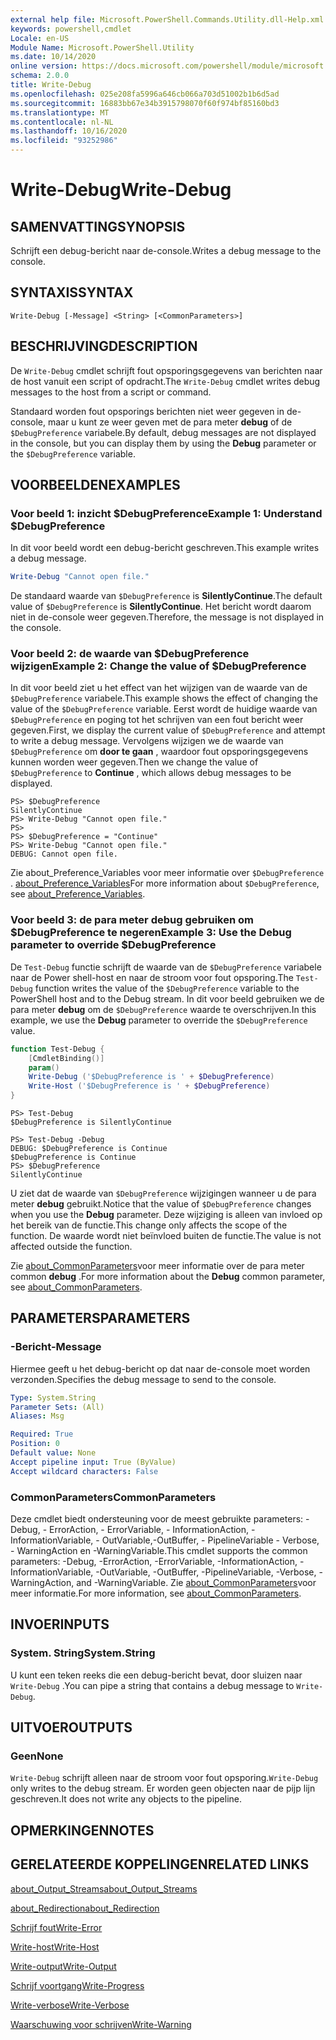 ```yaml
---
external help file: Microsoft.PowerShell.Commands.Utility.dll-Help.xml
keywords: powershell,cmdlet
Locale: en-US
Module Name: Microsoft.PowerShell.Utility
ms.date: 10/14/2020
online version: https://docs.microsoft.com/powershell/module/microsoft.powershell.utility/write-debug?view=powershell-6&WT.mc_id=ps-gethelp
schema: 2.0.0
title: Write-Debug
ms.openlocfilehash: 025e208fa5996a646cb066a703d51002b1b6d5ad
ms.sourcegitcommit: 16883bb67e34b3915798070f60f974bf85160bd3
ms.translationtype: MT
ms.contentlocale: nl-NL
ms.lasthandoff: 10/16/2020
ms.locfileid: "93252986"
---
```

# <span data-ttu-id="1db59-103">Write-Debug</span><span class="sxs-lookup"><span data-stu-id="1db59-103">Write-Debug</span></span>

## <span data-ttu-id="1db59-104">SAMENVATTING</span><span class="sxs-lookup"><span data-stu-id="1db59-104">SYNOPSIS</span></span>
<span data-ttu-id="1db59-105">Schrijft een debug-bericht naar de-console.</span><span class="sxs-lookup"><span data-stu-id="1db59-105">Writes a debug message to the console.</span></span>

## <span data-ttu-id="1db59-106">SYNTAXIS</span><span class="sxs-lookup"><span data-stu-id="1db59-106">SYNTAX</span></span>

```
Write-Debug [-Message] <String> [<CommonParameters>]
```

## <span data-ttu-id="1db59-107">BESCHRIJVING</span><span class="sxs-lookup"><span data-stu-id="1db59-107">DESCRIPTION</span></span>

<span data-ttu-id="1db59-108">De `Write-Debug` cmdlet schrijft fout opsporingsgegevens van berichten naar de host vanuit een script of opdracht.</span><span class="sxs-lookup"><span data-stu-id="1db59-108">The `Write-Debug` cmdlet writes debug messages to the host from a script or command.</span></span>

<span data-ttu-id="1db59-109">Standaard worden fout opsporings berichten niet weer gegeven in de-console, maar u kunt ze weer geven met de para meter **debug** of de `$DebugPreference` variabele.</span><span class="sxs-lookup"><span data-stu-id="1db59-109">By default, debug messages are not displayed in the console, but you can display them by using the **Debug** parameter or the `$DebugPreference` variable.</span></span>

## <span data-ttu-id="1db59-110">VOORBEELDEN</span><span class="sxs-lookup"><span data-stu-id="1db59-110">EXAMPLES</span></span>

### <span data-ttu-id="1db59-111">Voor beeld 1: inzicht $DebugPreference</span><span class="sxs-lookup"><span data-stu-id="1db59-111">Example 1: Understand $DebugPreference</span></span>

<span data-ttu-id="1db59-112">In dit voor beeld wordt een debug-bericht geschreven.</span><span class="sxs-lookup"><span data-stu-id="1db59-112">This example writes a debug message.</span></span>

```powershell
Write-Debug "Cannot open file."
```

<span data-ttu-id="1db59-113">De standaard waarde van `$DebugPreference` is **SilentlyContinue**.</span><span class="sxs-lookup"><span data-stu-id="1db59-113">The default value of `$DebugPreference` is **SilentlyContinue**.</span></span> <span data-ttu-id="1db59-114">Het bericht wordt daarom niet in de-console weer gegeven.</span><span class="sxs-lookup"><span data-stu-id="1db59-114">Therefore, the message is not displayed in the console.</span></span>

### <span data-ttu-id="1db59-115">Voor beeld 2: de waarde van $DebugPreference wijzigen</span><span class="sxs-lookup"><span data-stu-id="1db59-115">Example 2: Change the value of $DebugPreference</span></span>

<span data-ttu-id="1db59-116">In dit voor beeld ziet u het effect van het wijzigen van de waarde van de `$DebugPreference` variabele.</span><span class="sxs-lookup"><span data-stu-id="1db59-116">This example shows the effect of changing the value of the `$DebugPreference` variable.</span></span> <span data-ttu-id="1db59-117">Eerst wordt de huidige waarde van `$DebugPreference` en poging tot het schrijven van een fout bericht weer gegeven.</span><span class="sxs-lookup"><span data-stu-id="1db59-117">First, we display the current value of `$DebugPreference` and attempt to write a debug message.</span></span> <span data-ttu-id="1db59-118">Vervolgens wijzigen we de waarde van `$DebugPreference` om **door te gaan** , waardoor fout opsporingsgegevens kunnen worden weer gegeven.</span><span class="sxs-lookup"><span data-stu-id="1db59-118">Then we change the value of `$DebugPreference` to **Continue** , which allows debug messages to be displayed.</span></span>

```
PS> $DebugPreference
SilentlyContinue
PS> Write-Debug "Cannot open file."
PS>
PS> $DebugPreference = "Continue"
PS> Write-Debug "Cannot open file."
DEBUG: Cannot open file.
```

<span data-ttu-id="1db59-119">Zie about_Preference_Variables voor meer informatie over `$DebugPreference` . [about_Preference_Variables](/powershell/module/Microsoft.PowerShell.Core/About/about_Preference_Variables)</span><span class="sxs-lookup"><span data-stu-id="1db59-119">For more information about `$DebugPreference`, see [about_Preference_Variables](/powershell/module/Microsoft.PowerShell.Core/About/about_Preference_Variables).</span></span>

### <span data-ttu-id="1db59-120">Voor beeld 3: de para meter debug gebruiken om $DebugPreference te negeren</span><span class="sxs-lookup"><span data-stu-id="1db59-120">Example 3: Use the Debug parameter to override $DebugPreference</span></span>

<span data-ttu-id="1db59-121">De `Test-Debug` functie schrijft de waarde van de `$DebugPreference` variabele naar de Power shell-host en naar de stroom voor fout opsporing.</span><span class="sxs-lookup"><span data-stu-id="1db59-121">The `Test-Debug` function writes the value of the `$DebugPreference` variable to the PowerShell host and to the Debug stream.</span></span> <span data-ttu-id="1db59-122">In dit voor beeld gebruiken we de para meter **debug** om de `$DebugPreference` waarde te overschrijven.</span><span class="sxs-lookup"><span data-stu-id="1db59-122">In this example, we use the **Debug** parameter to override the `$DebugPreference` value.</span></span>

```powershell
function Test-Debug {
    [CmdletBinding()]
    param()
    Write-Debug ('$DebugPreference is ' + $DebugPreference)
    Write-Host ('$DebugPreference is ' + $DebugPreference)
}
```

```
PS> Test-Debug
$DebugPreference is SilentlyContinue

PS> Test-Debug -Debug
DEBUG: $DebugPreference is Continue
$DebugPreference is Continue
PS> $DebugPreference
SilentlyContinue
```

<span data-ttu-id="1db59-123">U ziet dat de waarde van `$DebugPreference` wijzigingen wanneer u de para meter **debug** gebruikt.</span><span class="sxs-lookup"><span data-stu-id="1db59-123">Notice that the value of `$DebugPreference` changes when you use the **Debug** parameter.</span></span> <span data-ttu-id="1db59-124">Deze wijziging is alleen van invloed op het bereik van de functie.</span><span class="sxs-lookup"><span data-stu-id="1db59-124">This change only affects the scope of the function.</span></span> <span data-ttu-id="1db59-125">De waarde wordt niet beïnvloed buiten de functie.</span><span class="sxs-lookup"><span data-stu-id="1db59-125">The value is not affected outside the function.</span></span>

<span data-ttu-id="1db59-126">Zie [about_CommonParameters](https://go.microsoft.com/fwlink/?LinkID=113216)voor meer informatie over de para meter common **debug** .</span><span class="sxs-lookup"><span data-stu-id="1db59-126">For more information about the **Debug** common parameter, see [about_CommonParameters](https://go.microsoft.com/fwlink/?LinkID=113216).</span></span>

## <span data-ttu-id="1db59-127">PARAMETERS</span><span class="sxs-lookup"><span data-stu-id="1db59-127">PARAMETERS</span></span>

### <span data-ttu-id="1db59-128">-Bericht</span><span class="sxs-lookup"><span data-stu-id="1db59-128">-Message</span></span>

<span data-ttu-id="1db59-129">Hiermee geeft u het debug-bericht op dat naar de-console moet worden verzonden.</span><span class="sxs-lookup"><span data-stu-id="1db59-129">Specifies the debug message to send to the console.</span></span>

```yaml
Type: System.String
Parameter Sets: (All)
Aliases: Msg

Required: True
Position: 0
Default value: None
Accept pipeline input: True (ByValue)
Accept wildcard characters: False
```

### <span data-ttu-id="1db59-130">CommonParameters</span><span class="sxs-lookup"><span data-stu-id="1db59-130">CommonParameters</span></span>

<span data-ttu-id="1db59-131">Deze cmdlet biedt ondersteuning voor de meest gebruikte parameters: -Debug, - ErrorAction, - ErrorVariable, - InformationAction, -InformationVariable, - OutVariable,-OutBuffer, - PipelineVariable - Verbose, - WarningAction en -WarningVariable.</span><span class="sxs-lookup"><span data-stu-id="1db59-131">This cmdlet supports the common parameters: -Debug, -ErrorAction, -ErrorVariable, -InformationAction, -InformationVariable, -OutVariable, -OutBuffer, -PipelineVariable, -Verbose, -WarningAction, and -WarningVariable.</span></span> <span data-ttu-id="1db59-132">Zie [about_CommonParameters](https://go.microsoft.com/fwlink/?LinkID=113216)voor meer informatie.</span><span class="sxs-lookup"><span data-stu-id="1db59-132">For more information, see [about_CommonParameters](https://go.microsoft.com/fwlink/?LinkID=113216).</span></span>

## <span data-ttu-id="1db59-133">INVOER</span><span class="sxs-lookup"><span data-stu-id="1db59-133">INPUTS</span></span>

### <span data-ttu-id="1db59-134">System. String</span><span class="sxs-lookup"><span data-stu-id="1db59-134">System.String</span></span>

<span data-ttu-id="1db59-135">U kunt een teken reeks die een debug-bericht bevat, door sluizen naar `Write-Debug` .</span><span class="sxs-lookup"><span data-stu-id="1db59-135">You can pipe a string that contains a debug message to `Write-Debug`.</span></span>

## <span data-ttu-id="1db59-136">UITVOER</span><span class="sxs-lookup"><span data-stu-id="1db59-136">OUTPUTS</span></span>

### <span data-ttu-id="1db59-137">Geen</span><span class="sxs-lookup"><span data-stu-id="1db59-137">None</span></span>

<span data-ttu-id="1db59-138">`Write-Debug` schrijft alleen naar de stroom voor fout opsporing.</span><span class="sxs-lookup"><span data-stu-id="1db59-138">`Write-Debug` only writes to the debug stream.</span></span> <span data-ttu-id="1db59-139">Er worden geen objecten naar de pijp lijn geschreven.</span><span class="sxs-lookup"><span data-stu-id="1db59-139">It does not write any objects to the pipeline.</span></span>

## <span data-ttu-id="1db59-140">OPMERKINGEN</span><span class="sxs-lookup"><span data-stu-id="1db59-140">NOTES</span></span>

## <span data-ttu-id="1db59-141">GERELATEERDE KOPPELINGEN</span><span class="sxs-lookup"><span data-stu-id="1db59-141">RELATED LINKS</span></span>

[<span data-ttu-id="1db59-142">about_Output_Streams</span><span class="sxs-lookup"><span data-stu-id="1db59-142">about_Output_Streams</span></span>](../Microsoft.PowerShell.Core/About/about_Output_Streams.md)

[<span data-ttu-id="1db59-143">about_Redirection</span><span class="sxs-lookup"><span data-stu-id="1db59-143">about_Redirection</span></span>](../Microsoft.PowerShell.Core/About/about_Redirection.md)

[<span data-ttu-id="1db59-144">Schrijf fout</span><span class="sxs-lookup"><span data-stu-id="1db59-144">Write-Error</span></span>](Write-Error.md)

[<span data-ttu-id="1db59-145">Write-host</span><span class="sxs-lookup"><span data-stu-id="1db59-145">Write-Host</span></span>](Write-Host.md)

[<span data-ttu-id="1db59-146">Write-output</span><span class="sxs-lookup"><span data-stu-id="1db59-146">Write-Output</span></span>](Write-Output.md)

[<span data-ttu-id="1db59-147">Schrijf voortgang</span><span class="sxs-lookup"><span data-stu-id="1db59-147">Write-Progress</span></span>](Write-Progress.md)

[<span data-ttu-id="1db59-148">Write-verbose</span><span class="sxs-lookup"><span data-stu-id="1db59-148">Write-Verbose</span></span>](Write-Verbose.md)

[<span data-ttu-id="1db59-149">Waarschuwing voor schrijven</span><span class="sxs-lookup"><span data-stu-id="1db59-149">Write-Warning</span></span>](Write-Warning.md)
